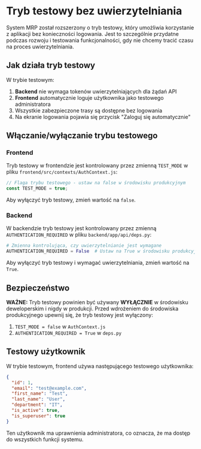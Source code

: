 # Tryb testowy bez uwierzytelniania

System MRP został rozszerzony o tryb testowy, który umożliwia korzystanie z aplikacji bez konieczności logowania. Jest to szczególnie przydatne podczas rozwoju i testowania funkcjonalności, gdy nie chcemy tracić czasu na proces uwierzytelniania.

## Jak działa tryb testowy

W trybie testowym:

1. **Backend** nie wymaga tokenów uwierzytelniających dla żądań API
2. **Frontend** automatycznie loguje użytkownika jako testowego administratora
3. Wszystkie zabezpieczone trasy są dostępne bez logowania
4. Na ekranie logowania pojawia się przycisk "Zaloguj się automatycznie"

## Włączanie/wyłączanie trybu testowego

### Frontend

Tryb testowy w frontendzie jest kontrolowany przez zmienną `TEST_MODE` w pliku `frontend/src/contexts/AuthContext.js`:

```javascript
// Flaga trybu testowego - ustaw na false w środowisku produkcyjnym
const TEST_MODE = true;
```

Aby wyłączyć tryb testowy, zmień wartość na `false`.

### Backend

W backendzie tryb testowy jest kontrolowany przez zmienną `AUTHENTICATION_REQUIRED` w pliku `backend/app/api/deps.py`:

```python
# Zmienna kontrolująca, czy uwierzytelnianie jest wymagane
AUTHENTICATION_REQUIRED = False  # Ustaw na True w środowisku produkcyjnym
```

Aby wyłączyć tryb testowy i wymagać uwierzytelniania, zmień wartość na `True`.

## Bezpieczeństwo

**WAŻNE:** Tryb testowy powinien być używany **WYŁĄCZNIE** w środowisku deweloperskim i nigdy w produkcji. Przed wdrożeniem do środowiska produkcyjnego upewnij się, że tryb testowy jest wyłączony:

1. `TEST_MODE = false` w `AuthContext.js`
2. `AUTHENTICATION_REQUIRED = True` w `deps.py`

## Testowy użytkownik

W trybie testowym, frontend używa następującego testowego użytkownika:

```json
{
  "id": 1,
  "email": "test@example.com",
  "first_name": "Test",
  "last_name": "User",
  "department": "IT",
  "is_active": true,
  "is_superuser": true
}
```

Ten użytkownik ma uprawnienia administratora, co oznacza, że ma dostęp do wszystkich funkcji systemu.
